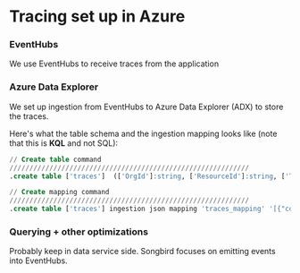 # Tracing set up in Azure

### EventHubs

We use EventHubs to receive traces from the application

### Azure Data Explorer

We set up ingestion from EventHubs to Azure Data Explorer (ADX) to store the traces.

Here's what the table schema and the ingestion mapping looks like (note that this is **KQL** and not SQL):

```sql
// Create table command
////////////////////////////////////////////////////////////
.create table ['traces']  (['OrgId']:string, ['ResourceId']:string, ['TraceId']:string, ['SpanId']:string, ['ParentId']:string, ['SpanName']:string, ['SpanStatus']:string, ['SpanStatusMessage']:string, ['SpanKind']:string, ['StartTime']:datetime, ['EndTime']:datetime, ['ResourceAttributes']:dynamic, ['TraceAttributes']:dynamic, ['Events']:dynamic, ['Links']:dynamic, ['Tags']:dynamic)

// Create mapping command
////////////////////////////////////////////////////////////
.create table ['traces'] ingestion json mapping 'traces_mapping' '[{"column":"OrgId", "Properties":{"Path":"$[\'OrgId\']"}},{"column":"ResourceId", "Properties":{"Path":"$[\'ResourceId\']"}},{"column":"TraceId", "Properties":{"Path":"$[\'TraceId\']"}},{"column":"SpanId", "Properties":{"Path":"$[\'SpanId\']"}},{"column":"ParentId", "Properties":{"Path":"$[\'ParentId\']"}},{"column":"SpanName", "Properties":{"Path":"$[\'SpanName\']"}},{"column":"SpanStatus", "Properties":{"Path":"$[\'SpanStatus\']"}},{"column":"SpanStatusMessage", "Properties":{"Path":"$[\'SpanStatusMessage\']"}},{"column":"SpanKind", "Properties":{"Path":"$[\'SpanKind\']"}},{"column":"StartTime", "Properties":{"Path":"$[\'StartTime\']","transform":"DateTimeFromUnixNanoseconds"}},{"column":"EndTime", "Properties":{"Path":"$[\'EndTime\']","transform":"DateTimeFromUnixNanoseconds"}},{"column":"ResourceAttributes", "Properties":{"Path":"$[\'ResourceAttributes\']"}},{"column":"TraceAttributes", "Properties":{"Path":"$[\'TraceAttributes\']"}},{"column":"Events", "Properties":{"Path":"$[\'Events\']"}},{"column":"Links", "Properties":{"Path":"$[\'Links\']"}},{"column":"Tags", "Properties":{"Path":"$[\'Tags\']"}}]'
```

### Querying + other optimizations

Probably keep in data service side. Songbird focuses on emitting events into EventHubs.